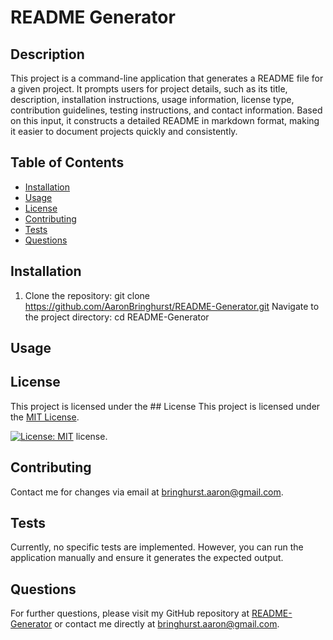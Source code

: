# README Generator

## Description
This project is a command-line application that generates a README file for a given project. It prompts users for project details, such as its title, description, installation instructions, usage information, license type, contribution guidelines, testing instructions, and contact information. Based on this input, it constructs a detailed README in markdown format, making it easier to document projects quickly and consistently.

## Table of Contents
- [Installation](#installation)
- [Usage](#usage)
- [License](#license)
- [Contributing](#contributing)
- [Tests](#tests)
- [Questions](#questions)

## Installation
1. Clone the repository: git clone https://github.com/AaronBringhurst/README-Generator.git Navigate to the project directory: cd README-Generator 

## Usage


## License
This project is licensed under the ## License
This project is licensed under the [MIT License](https://opensource.org/licenses/MIT).

[![License: MIT](https://img.shields.io/badge/License-MIT-yellow.svg)](https://opensource.org/licenses/MIT) license.

## Contributing
Contact me for changes via email at bringhurst.aaron@gmail.com.

## Tests
Currently, no specific tests are implemented. However, you can run the application manually and ensure it generates the expected output.

## Questions
For further questions, please visit my GitHub repository at [README-Generator](https://github.com/AaronBringhurst/README-Generator) or contact me directly at bringhurst.aaron@gmail.com.
